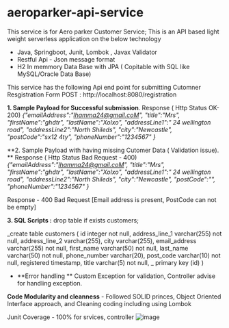 # aeroparker-api-service
This service is for Aero parker Customer Service; This is an API based light weight serverless application on the below technology 
- Java, Springboot, Junit, Lombok , Javax Validator 
- Restful Api - Json message format
- H2 In memmory Data Base with JPA ( Copitable with SQL like MySQL/Oracle Data Base)

This service has the following Api end point for submitting Cutomner Resgistration Form 
POST : http://localhost:8080/registration

**1. Sample Payload for Successful submission**. 
Response ( Http Status OK- 200)
_{"emailAddress":"lhamma24@gmail.coM",
"title":"Mrs",
"firstName":"ghdtr",
"lastName":"Xolxo",
"addressLine1":" 24 wellington road",
"addressLine2":"North Shileds",
"city":"Newcastle",
"postCode":"sx12 4ty",
"phoneNumber":"1234567"
}_

**2. Sample Payload with having missing Cutomer Data ( Validation issue).  **
Response ( Http Status Bad Request - 400)
_{"emailAddress":"lhamma24@gmail.coM",
"title":"Mrs",
"firstName":"ghdtr",
"lastName":"Xolxo",
"addressLine1":" 24 wellington road",
"addressLine2":"North Shileds",
"city":"Newcastle",
"postCode":"",
"phoneNumber":"1234567"
}_

Response - 400 Bad Request 
[Email address is present, PostCode can not be empty]


**3. SQL Scripts :**
drop table if exists customers;

_create table customers
(
    id             integer      not null,
    address_line_1 varchar(255) not null,
    address_line_2 varchar(255),
    city           varchar(255),
    email_address  varchar(255) not null,
    first_name     varchar(50)  not null,
    last_name      varchar(50)  not null,
    phone_number   varchar(20),
    post_code      varchar(10)  not null,
    registered     timestamp,
    title          varchar(5)   not null,
   _ primary key (id)
)

- **Error handling **
Custom Exception for validation,  Controller advise for handling exception. 

**Code Modularity and cleanness** - Followed SOLID princes, Object Oriented Interface approach, and Cleaning coding including using Lombok 

Junit Coverage - 100% for srvices, controller 
![image](https://user-images.githubusercontent.com/116227949/201052087-9a302227-77d6-4355-80fa-01ec917ff3fa.png)


